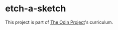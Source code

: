 # etch-a-sketch
This project is part of [The Odin Project](https://www.theodinproject.com/lessons/foundations-etch-a-sketch)'s curriculum.
